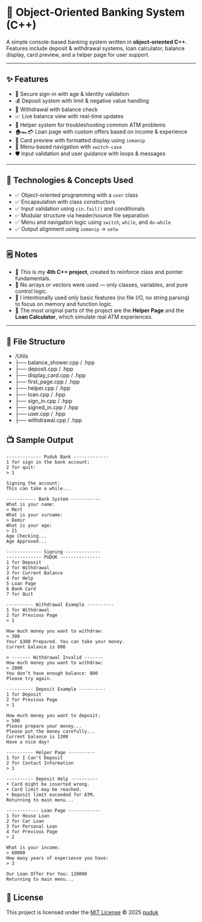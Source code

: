 # 🏦 Object-Oriented Banking System (C++)

A simple console-based banking system written in **object-oriented C++**.  
Features include deposit & withdrawal systems, loan calculator, balance display, card preview, and a helper page for user support.

---

## ✨ Features

- 🔐 Secure sign-in with age & identity validation  
- 💰 Deposit system with limit & negative value handling  
- 💸 Withdrawal with balance check  
- 📈 Live balance view with real-time updates  
- 🧠 Helper system for troubleshooting common ATM problems  
- 🏠🏎️💳 Loan page with custom offers based on income & experience  
- 🪪 Card preview with formatted display using `iomanip`  
- 🧭 Menu-based navigation with `switch-case`  
- 🛡️ Input validation and user guidance with loops & messages  

---

## 🔧 Technologies & Concepts Used

- ✅ Object-oriented programming with a `user` class  
- ✅ Encapsulation with class constructors  
- ✅ Input validation using `cin.fail()` and conditionals  
- ✅ Modular structure via header/source file separation  
- ✅ Menu and navigation logic using `switch`, `while`, and `do-while`  
- ✅ Output alignment using `iomanip` → `setw`  

---

## 🗒️ Notes

- 📌 This is my **4th C++ project**, created to reinforce class and pointer fundamentals.  
- 🚫 No arrays or vectors were used — only classes, variables, and pure control logic.  
- 📌 I intentionally used only basic features (no file I/O, no string parsing) to focus on memory and function logic.  
- 📌 The most original parts of the project are the **Helper Page** and the **Loan Calculator**, which simulate real ATM experiences.

---
## 📁 File Structure

- /Utils
- ├── balance_shower.cpp / .hpp
- ├── deposit.cpp / .hpp
- ├── display_card.cpp / .hpp
- ├── first_page.cpp / .hpp
- ├── helper.cpp / .hpp
- ├── loan.cpp / .hpp
- ├── sign_in.cpp / .hpp
- ├── signed_in.cpp / .hpp
- ├── user.cpp / .hpp
- ├── withdrawal.cpp / .hpp


## 📺 Sample Output

```
------------- Puduk Bank -------------
1 for sign in the bank account:
2 for quit:
> 1

Signing the account:
This can take a while...

----------- Bank System -----------
What is your name:
> Mert
What is your surname:
> Demir
What is your age:
> 21
Age Checking...
Age Approved...

------------- Signing -------------
------------- PUDUK ---------------
1 for Deposit
2 for Withdrawal
3 for Current Balance
4 for Help
5 Loan Page
6 Bank Card
7 for Quit

---------- Withdrawal Example ----------
1 for Withdrawal
2 for Previous Page
> 1

How much money you want to withdraw:
> 300
Your $300 Prepared. You can take your money.
Current balance is 800

> ------- Withdrawal Invalid -------
How much money you want to withdraw:
> 2000
You don’t have enough balance: 800
Please try again.

---------- Deposit Example ----------
1 for Deposit
2 for Previous Page
> 1

How much money you want to deposit:
> 500
Please prepare your money...
Please put the money carefully...
Current balance is 1300
Have a nice day!

---------- Helper Page ----------
1 for I Can't Deposit
2 for Contact Information
> 1

---------- Deposit Help ----------
• Card might be inserted wrong.
• Card limit may be reached.
• Deposit limit exceeded for ATM.
Returning to main menu...

------------ Loan Page ------------
1 for House Loan
2 for Car Loan
3 for Personal Loan
4 for Previous Page
> 2

What is your income:
> 60000
How many years of experience you have:
> 3

Our Loan Offer For You: 120000
Returning to main menu...
```




## 🪪 License

This project is licensed under the [MIT License](https://github.com/puduk/oop-banking-system/blob/main/LICENSE) © 2025 [puduk](https://github.com/puduk)






